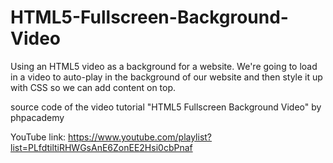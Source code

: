 # HTML5-Fullscreen-Background-Video
Using an HTML5 video as a background for a website. We're going to load in a video to auto-play in the background of our website and then style it up with CSS so we can add content on top.

source code of the video tutorial "HTML5 Fullscreen Background Video" by phpacademy

YouTube link:
https://www.youtube.com/playlist?list=PLfdtiltiRHWGsAnE6ZonEE2Hsi0cbPnaf
